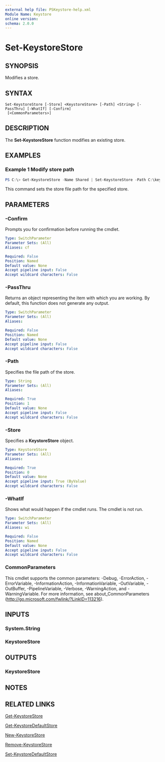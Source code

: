 ```yaml
---
external help file: PSKeystore-help.xml
Module Name: Keystore
online version:
schema: 2.0.0
---
```


# Set-KeystoreStore

## SYNOPSIS
Modifies a store.

## SYNTAX

```
Set-KeystoreStore [-Store] <KeystoreStore> [-Path] <String> [-PassThru] [-WhatIf] [-Confirm]
 [<CommonParameters>]
```

## DESCRIPTION
The **Set-KeystoreStore** function modifies an existing store.

## EXAMPLES

### Example 1 Modify store path
```powershell
PS C:\> Get-KeystoreStore -Name Shared | Set-KeystoreStore -Path C:\keystore
```

This command sets the store file path for the specified store.

## PARAMETERS

### -Confirm
Prompts you for confirmation before running the cmdlet.

```yaml
Type: SwitchParameter
Parameter Sets: (All)
Aliases: cf

Required: False
Position: Named
Default value: None
Accept pipeline input: False
Accept wildcard characters: False
```

### -PassThru
Returns an object representing the item with which you are working. By default, this function does not generate any output.

```yaml
Type: SwitchParameter
Parameter Sets: (All)
Aliases:

Required: False
Position: Named
Default value: None
Accept pipeline input: False
Accept wildcard characters: False
```

### -Path
Specifies the file path of the store.

```yaml
Type: String
Parameter Sets: (All)
Aliases:

Required: True
Position: 1
Default value: None
Accept pipeline input: False
Accept wildcard characters: False
```

### -Store
Specifies a **KeystoreStore** object.

```yaml
Type: KeystoreStore
Parameter Sets: (All)
Aliases:

Required: True
Position: 0
Default value: None
Accept pipeline input: True (ByValue)
Accept wildcard characters: False
```

### -WhatIf
Shows what would happen if the cmdlet runs.
The cmdlet is not run.

```yaml
Type: SwitchParameter
Parameter Sets: (All)
Aliases: wi

Required: False
Position: Named
Default value: None
Accept pipeline input: False
Accept wildcard characters: False
```

### CommonParameters
This cmdlet supports the common parameters: -Debug, -ErrorAction, -ErrorVariable, -InformationAction, -InformationVariable, -OutVariable, -OutBuffer, -PipelineVariable, -Verbose, -WarningAction, and -WarningVariable. For more information, see about_CommonParameters (http://go.microsoft.com/fwlink/?LinkID=113216).

## INPUTS

### System.String

### KeystoreStore

## OUTPUTS

### KeystoreStore

## NOTES

## RELATED LINKS

[Get-KeystoreStore](./Get-KeystoreStore.md)

[Get-KeystoreDefaultStore](./Get-KeystoreDefaultStore.md)

[New-KeystoreStore](./New-KeystoreStore.md)

[Remove-KeystoreStore](./Remove-KeystoreStore.md)

[Set-KeystoreDefaultStore](./Set-KeystoreDefaultStore.md)